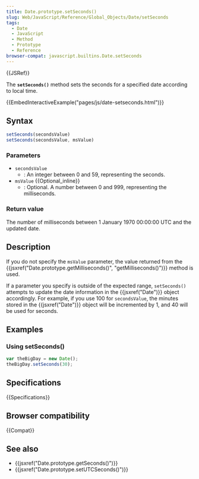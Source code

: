 ```yaml
---
title: Date.prototype.setSeconds()
slug: Web/JavaScript/Reference/Global_Objects/Date/setSeconds
tags:
  - Date
  - JavaScript
  - Method
  - Prototype
  - Reference
browser-compat: javascript.builtins.Date.setSeconds
---
```

{{JSRef}}

The **`setSeconds()`** method sets the seconds for a specified date according to
local time.

{{EmbedInteractiveExample("pages/js/date-setseconds.html")}}

## Syntax

```js
setSeconds(secondsValue)
setSeconds(secondsValue, msValue)
```

### Parameters

- `secondsValue`
  - : An integer between 0 and 59, representing the seconds.
- `msValue` {{Optional_inline}}
  - : Optional. A number between 0 and 999, representing the milliseconds.

### Return value

The number of milliseconds between 1 January 1970 00:00:00 UTC and the updated
date.

## Description

If you do not specify the `msValue` parameter, the value returned from the
{{jsxref("Date.prototype.getMilliseconds()", "getMilliseconds()")}}
method is used.

If a parameter you specify is outside of the expected range, `setSeconds()`
attempts to update the date information in the {{jsxref("Date")}} object
accordingly. For example, if you use 100 for `secondsValue`, the minutes stored
in the {{jsxref("Date")}} object will be incremented by 1, and 40 will be
used for seconds.

## Examples

### Using setSeconds()

```js
var theBigDay = new Date();
theBigDay.setSeconds(30);
```

## Specifications

{{Specifications}}

## Browser compatibility

{{Compat}}

## See also

- {{jsxref("Date.prototype.getSeconds()")}}
- {{jsxref("Date.prototype.setUTCSeconds()")}}
